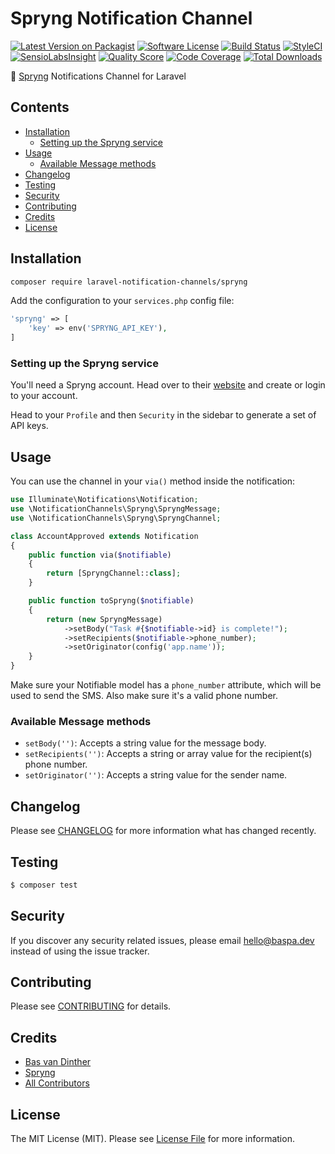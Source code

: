 # Spryng Notification Channel

[![Latest Version on Packagist](https://img.shields.io/packagist/v/laravel-notification-channels/spryng.svg?style=flat-square)](https://packagist.org/packages/laravel-notification-channels/spryng)
[![Software License](https://img.shields.io/badge/license-MIT-brightgreen.svg?style=flat-square)](LICENSE.md)
[![Build Status](https://img.shields.io/travis/laravel-notification-channels/spryng/master.svg?style=flat-square)](https://travis-ci.org/laravel-notification-channels/spryng)
[![StyleCI](https://styleci.io/repos/:style_ci_id/shield)](https://styleci.io/repos/:style_ci_id)
[![SensioLabsInsight](https://img.shields.io/sensiolabs/i/:sensio_labs_id.svg?style=flat-square)](https://insight.sensiolabs.com/projects/:sensio_labs_id)
[![Quality Score](https://img.shields.io/scrutinizer/g/laravel-notification-channels/spryng.svg?style=flat-square)](https://scrutinizer-ci.com/g/laravel-notification-channels/spryng)
[![Code Coverage](https://img.shields.io/scrutinizer/coverage/g/laravel-notification-channels/spryng/master.svg?style=flat-square)](https://scrutinizer-ci.com/g/laravel-notification-channels/spryng/?branch=master)
[![Total Downloads](https://img.shields.io/packagist/dt/laravel-notification-channels/spryng.svg?style=flat-square)](https://packagist.org/packages/laravel-notification-channels/spryng)

📲  [Spryng](https://www.spryng.nl/en/) Notifications Channel for Laravel

## Contents

- [Installation](#installation)
	- [Setting up the Spryng service](#setting-up-the-Spryng-service)
- [Usage](#usage)
	- [Available Message methods](#available-message-methods)
- [Changelog](#changelog)
- [Testing](#testing)
- [Security](#security)
- [Contributing](#contributing)
- [Credits](#credits)
- [License](#license)


## Installation

```bash
composer require laravel-notification-channels/spryng
```

Add the configuration to your `services.php` config file:

```php
'spryng' => [
	'key' => env('SPRYNG_API_KEY'),
]
```

### Setting up the Spryng service

You'll need a Spryng account. Head over to their [website](https://www.spryng.nl/en/) and create or login to your account.

Head to your `Profile` and then `Security` in the sidebar to generate a set of API keys.

## Usage

You can use the channel in your `via()` method inside the notification:

```php
use Illuminate\Notifications\Notification;
use \NotificationChannels\Spryng\SpryngMessage;
use \NotificationChannels\Spryng\SpryngChannel;

class AccountApproved extends Notification
{
    public function via($notifiable)
    {
        return [SpryngChannel::class];
    }

    public function toSpryng($notifiable)
    {
        return (new SpryngMessage)
			->setBody("Task #{$notifiable->id} is complete!");
			->setRecipients($notifiable->phone_number);
			->setOriginator(config('app.name'));
    }
}
```

Make sure your Notifiable model has a `phone_number` attribute, which will be used to send the SMS. Also make sure it's a valid phone number.

### Available Message methods

- `setBody('')`: Accepts a string value for the message body.
- `setRecipients('')`: Accepts a string or array value for the recipient(s) phone number.
- `setOriginator('')`: Accepts a string value for the sender name.

## Changelog

Please see [CHANGELOG](CHANGELOG.md) for more information what has changed recently.

## Testing

``` bash
$ composer test
```

## Security

If you discover any security related issues, please email hello@baspa.dev instead of using the issue tracker.

## Contributing

Please see [CONTRIBUTING](CONTRIBUTING.md) for details.

## Credits

- [Bas van Dinther](https://github.com/Baspa)
- [Spryng](https://www.spryng.nl/en/)
- [All Contributors](../../contributors)

## License

The MIT License (MIT). Please see [License File](LICENSE.md) for more information.
